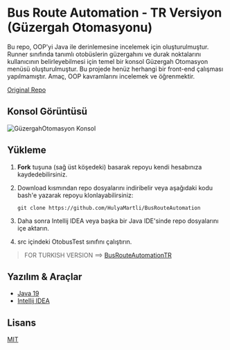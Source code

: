 # Bus Route Automation - TR Versiyon (Güzergah Otomasyonu)

Bu repo, OOP'yi Java ile derinlemesine incelemek için oluşturulmuştur. Runner sınıfında tanımlı otobüslerin güzergahını ve durak noktalarını kullanıcının belirleyebilmesi için temel bir konsol Güzergah Otomasyon menüsü oluşturulmuştur. Bu projede henüz herhangi bir front-end çalışması yapılmamıştır. Amaç, OOP kavramlarını incelemek ve öğrenmektir.

[Original Repo](https://github.com/HulyaMartli/BusRouteAutomation)

## Konsol Görüntüsü

![GüzergahOtomasyon Konsol](https://lh3.googleusercontent.com/pw/AMWts8AqEAVsdKssCYznGdZCexNIMp7sfuPBPBXYG4Hnp5RRWYNq9TepqnEWcFA7SvSzQvFKnMoTEqrUzpbwYyD9YpF-Fz7pfQz8En3kwowuOqwDua1dv7IQi_PUXuFSIykmrklXqlMq4QTGPHRPj06Jpxg2qA=w440-h717-s-no?authuser=0)

## Yükleme

1.  **Fork** tuşuna (sağ üst köşedeki) basarak repoyu kendi hesabınıza kaydedebilirsiniz.

2. Download kısmından repo dosyalarını indiribelir veya aşağıdaki kodu bash'e yazarak repoyu klonlayabilirsiniz:

   ```
   git clone https://github.com/HulyaMartli/BusRouteAutomation
   ```

3. Daha sonra Intellij IDEA veya başka bir Java IDE'sinde repo dosyalarını içe aktarın.

4. src içindeki OtobusTest sınıfını çalıştırın.

> FOR TURKISH VERSION ==> [BusRouteAutomationTR]()

## Yazılım & Araçlar

* [Java 19](https://www.oracle.com/java/technologies/javase/jdk19-archive-downloads.html)
* [Intellij IDEA](https://www.jetbrains.com/idea/)

## Lisans

[MIT](https://choosealicense.com/licenses/mit/)